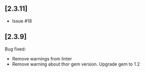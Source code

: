 
## [2.3.11]

- Issue #18

## [2.3.9]

Bug fixed:
- Remove warnings from linter
- Remove warning about thor gem version. Upgrade gem to 1.2
